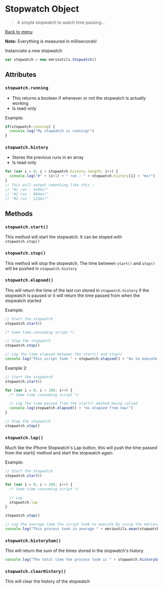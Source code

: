 # Stopwatch Object

> A simple stopwatch to watch time passing...

[Back to menu](README.md)

**Note:** Everything is measured in milliseconds!

Instanciate a new stopwatch

```js
var stopwatch = new emrioutils.Stopwatch()
```

## Attributes

### `stopwatch.running`

* This returns a boolean if whenever or not the stopwatch is actually working
* Is read-only

Example:

```js
if(stopwatch.running) {
  console.log("My stopwatch is running!")
}
```

### `stopwatch.history`

* Stores the previous runs in an array
* Is read-only

```js
for (var i = 0; i < stopwatch.history.length; i++) {
  console.log("#" + (i+1) + " run : " + stopwatch.history[i] + "ms!")
}
// This will output something like this :
// "#1 run : 543ms!"
// "#2 run : 984ms!"
// "#3 run : 123ms!"
```

## Methods

### `stopwatch.start()`

This method will start the stopwatch. It can be stoped with `stopwatch.stop()`

### `stopwatch.stop()`

This method will stop the stopwatch. The time between `start()` and `stop()` will be pushed in `stopwatch.history`

### `stopwatch.elapsed()`

This will return the time of the last run stored in `stopwatch.history` if the stopwatch is paused or it will return the time passed from when the stopwatch started

Example:

```js
// Start the stopwatch
stopwatch.start()

/* Some time consuming script */

// Stop the stopwatch
stopwatch.stop()

// Log the time elapsed between the start() and stop()
console.log("This script took " + stopwatch.elapsed() + "ms to execute!")
```

Example 2:

```js
// Start the stopwatch
stopwatch.start()

for (var i = 0; i < 100; i++) {
  /* Some time consuming script */

  // Log the time passed from the start() method being called
  console.log(stopwatch.elapsed() + "ms elapsed from now!")
}

// Stop the stopwatch
stopwatch.stop()
```

### `stopwatch.lap()`

Much like the iPhone Stopwatch's Lap button, this will push the time passed from the start() method and start the stopwatch again.

Example:

```js
// Start the Stopwatch
stopwatch.start()

for (var i = 0; i < 100; i++) {
  /* Some time consuming script */

  // Lap
  stopwatch.lap
}

stopwatch.stop()

// Log the average time the script took to execute by using the emrioutils.mean() function
console.log("This process took in average " + emrioutils.mean(stopwatch.history) + "ms!")
```

### `stopwatch.historySum()`

This will return the sum of the times stored in the stopwatch's history

```js
console.log("The total time the process took is " + stopwatch.historySum() + "ms!")
```

### `stopwatch.clearHistory()`

This will clear the history of the stopwatch
